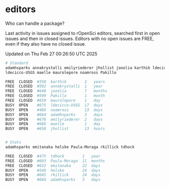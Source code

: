 # editors

Who can handle a package?

Last activity in issues assigned to rOpenSci editors, searched first in open
issues and then in closed issues. Editors with no open issues are FREE, even if
they also have no closed issue.


Updated on Thu Feb 27 00:26:50 UTC 2025

```bash
# Standard
adamhsparks annakrystalli emilyriederer jhollist jooolia karthik ldecicco
ldecicco-USGS maelle maurolepore noamross Pakillo

FREE  CLOSED  #358  karthik        2   years
FREE  CLOSED  #502  annakrystalli  1   year
FREE  CLOSED  #648  jooolia        7   months
FREE  CLOSED  #599  Pakillo        1   month
FREE  CLOSED  #659  maurolepore    1   day
BUSY  OPEN    #675  ldecicco-USGS  17  days
BUSY  OPEN    #489  noamross       13  days
BUSY  OPEN    #684  adamhsparks    3   days
BUSY  OPEN    #676  emilyriederer  2   days
BUSY  OPEN    #686  maelle         1   day
BUSY  OPEN    #658  jhollist       13  hours


# Stats
adamhsparks emitanaka helske Paula-Moraga rkillick tdhock

FREE  CLOSED  #475  tdhock        1   year
FREE  CLOSED  #603  Paula-Moraga  11  months
FREE  CLOSED  #632  emitanaka     22  days
BUSY  OPEN    #546  helske        24  days
BUSY  OPEN    #645  rkillick      24  days
BUSY  OPEN    #684  adamhsparks   3   days
```
